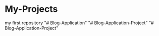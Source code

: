 # My-Projects
my first repository 
"# Blog-Application" 
"# Blog-Application-Project" 
"# Blog-Application-Project" 
